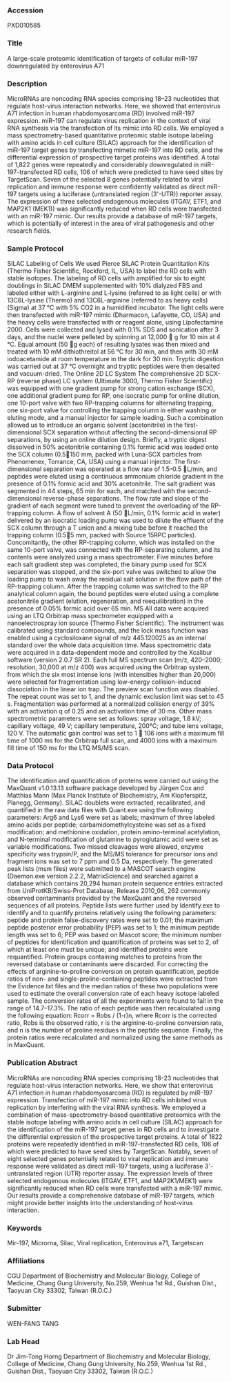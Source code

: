 ### Accession
PXD010585

### Title
A large-scale proteomic identification of targets of cellular miR-197 downregulated by enterovirus A71

### Description
MicroRNAs are noncoding RNA species comprising 18–23 nucleotides that regulate host-virus interaction networks. Here, we showed that enterovirus A71 infection in human rhabdomyosarcoma (RD) involved miR-197 expression. miR-197 can regulate virus replication in the context of viral RNA synthesis via the transfection of its mimic into RD cells. We employed a mass spectrometry-based quantitative proteomic stable isotope labeling with amino acids in cell culture (SILAC) approach for the identification of miR-197 target genes by transfecting mimetic miR-197 into RD cells, and the differential expression of prospective target proteins was identified. A total of 1,822 genes were repeatedly and considerably downregulated in miR-197-transfected RD cells, 106 of which were predicted to have seed sites by TargetScan. Seven of the selected 8 genes potentially related to viral replication and immune response were confidently validated as direct miR-197 targets using a luciferase (untranslated region (3'-UTR)) reporter assay. The expression of three selected endogenous molecules (ITGAV, ETF1, and MAP2K1 (MEK1)) was significantly reduced when RD cells were transfected with an miR-197 mimic. Our results provide a database of miR-197 targets, which is potentially of interest in the area of viral pathogenesis and other research fields.

### Sample Protocol
SILAC Labeling of Cells We used Pierce SILAC Protein Quantitation Kits (Thermo Fisher Scientific, Rockford, lL, USA) to label the RD cells with stable isotopes. The labeling of RD cells with amplified for six to eight doublings in SILAC DMEM supplemented with 10% dialyzed FBS and labeled either with L-arginine and L-lysine (referred to as light cells) or with 13C6L-lysine (Thermo) and 13C6L-arginine (referred to as heavy cells) (Sigma) at 37 °C with 5% CO2 in a humidified incubator. The light cells were then transfected with miR-197 mimic (Dharmacon, Lafayette, CO, USA) and the heavy cells were transfected with or reagent alone, using Lipofectamine 2000. Cells were collected and lysed with 0.1% SDS and sonication after 3 days, and the nuclei were pelleted by spinning at 12,000  g for 10 min at 4 °C. Equal amount (50 g each) of resulting lysates was then mixed and treated with 10 mM dithiothreitol at 56 °C for 30 min, and then with 30 mM iodoacetamide at room temperature in the dark for 30 min. Tryptic digestion was carried out at 37 °C overnight and tryptic peptides were then desalted and vacuum-dried. The Online 2D LC System The comprehensive 2D SCX-RP (reverse phase) LC system (Ultimate 3000, Thermo Fisher Scientific) was equipped with one gradient pump for strong cation exchange (SCX), one additional gradient pump for RP, one isocratic pump for online dilution, one 10-port valve with two RP-trapping columns for alternating trapping, one six-port valve for controlling the trapping column in either washing or eluting mode, and a manual injector for sample loading. Such a combination allowed us to introduce an organic solvent (acetonitrile) in the first-dimensional SCX separation without affecting the second-dimensional RP separations, by using an online dilution design. Briefly, a tryptic digest dissolved in 50% acetonitrile containing 0.1% formic acid was loaded onto the SCX column (0.5150 mm, packed with Luna-SCX particles from Phenomenex, Torrance, CA, USA) using a manual injector. The first-dimensional separation was operated at a flow rate of 1.5–0.5 L/min, and peptides were eluted using a continuous ammonium chloride gradient in the presence of 0.1% formic acid and 30% acetonitrile. The salt gradient was segmented in 44 steps, 65 min for each, and matched with the second-dimensional reverse-phase separations. The flow rate and slope of the gradient of each segment were tuned to prevent the overloading of the RP-trapping column. A flow of solvent A (50 L/min, 0.1% formic acid in water) delivered by an isocratic loading pump was used to dilute the effluent of the SCX column through a T union and a mixing tube before it reached the trapping column (0.55 mm, packed with Source 15RPC particles). Concomitantly, the other RP-trapping column, which was installed on the same 10-port valve, was connected with the RP-separating column, and its contents were analyzed using a mass spectrometer. Five minutes before each salt gradient step was completed, the binary pump used for SCX separation was stopped, and the six-port valve was switched to allow the loading pump to wash away the residual salt solution in the flow path of the RP-trapping column. After the trapping column was switched to the RP analytical column again, the bound peptides were eluted using a complete acetonitrile gradient (elution, regeneration, and reequilibration) in the presence of 0.05% formic acid over 65 min. MS All data were acquired using an LTQ Orbitrap mass spectrometer equipped with a nanoelectrospray ion source (Thermo Fisher Scientific). The instrument was calibrated using standard compounds, and the lock mass function was enabled using a cyclosiloxane signal of m/z 445.120025 as an internal standard over the whole data acquisition time. Mass spectrometric data were acquired in a data-dependent mode and controlled by the Xcalibur software (version 2.0.7 SR 2). Each full MS spectrum scan (m/z, 420–2000; resolution, 30,000 at m/z 400) was acquired using the Orbitrap system, from which the six most intense ions (with intensities higher than 20,000) were selected for fragmentation using low-energy collision-induced dissociation in the linear ion trap. The preview scan function was disabled. The repeat count was set to 1, and the dynamic exclusion limit was set to 45 s. Fragmentation was performed at a normalized collision energy of 39% with an activation q of 0.25 and an activation time of 30 ms. Other mass spectrometric parameters were set as follows: spray voltage, 1.8 kV; capillary voltage, 49 V; capillary temperature, 200°C; and tube lens voltage, 120 V. The automatic gain control was set to 1  106 ions with a maximum fill time of 1000 ms for the Orbitrap full scan, and 4000 ions with a maximum fill time of 150 ms for the LTQ MS/MS scan.

### Data Protocol
The identification and quantification of proteins were carried out using the MaxQuant v1.0.13.13 software package developed by Jürgen Cox and Matthias Mann (Max Planck Institute of Biochemistry, Am Klopferspitz, Planegg, Germany). SILAC doublets were extracted, recalibrated, and quantified in the raw data files with Quant.exe using the following parameters: Arg6 and Lys6 were set as labels; maximum of three labeled amino acids per peptide; carbamidomethylcysteine was set as a fixed modification; and methionine oxidation, protein amino-terminal acetylation, and N-terminal modification of glutamine to pyroglutamic acid were set as variable modifications. Two missed cleavages were allowed, enzyme specificity was trypsin/P, and the MS/MS tolerance for precursor ions and fragment ions was set to 7 ppm and 0.5 Da, respectively. The generated peak lists (msm files) were submitted to a MASCOT search engine (Daemon.exe version 2.2.2, MatrixScience) and searched against a database which contains 20,294 human protein sequence entries extracted from UniProtKB/Swiss-Prot Database, Release 2010_06, 262 commonly observed contaminants provided by the MaxQuant and the reversed sequences of all proteins. Peptide lists were further used by Identify.exe to identify and to quantify proteins relatively using the following parameters: peptide and protein false-discovery rates were set to 0.01; the maximum peptide posterior error probability (PEP) was set to 1; the minimum peptide length was set to 6; PEP was based on Mascot score; the minimum number of peptides for identification and quantification of proteins was set to 2, of which at least one must be unique; and identified proteins were requantified. Protein groups containing matches to proteins from the reversed database or contaminants were discarded. For correcting the effects of arginine-to-proline conversion on protein quantification, peptide ratios of non- and single-proline-containing peptides were extracted from the Evidence.txt files and the median ratios of these two populations were used to estimate the overall conversion rate of each heavy isotope labeled sample. The conversion rates of all the experiments were found to fall in the range of 14.7–17.3%. The ratio of each peptide was then recalculated using the following equation: Rcorr = Robs / (1-r)n, where Rcorr is the corrected ratio, Robs is the observed ratio, r is the arginine-to-proline conversion rate, and n is the number of proline residues in the peptide sequence. Finally, the protein ratios were recalculated and normalized using the same methods as in MaxQuant.

### Publication Abstract
MicroRNAs are noncoding RNA species comprising 18-23 nucleotides that regulate host-virus interaction networks. Here, we show that enterovirus A71 infection in human rhabdomyosarcoma (RD) is regulated by miR-197 expression. Transfection of miR-197 mimic into RD cells inhibited virus replication by interfering with the viral RNA synthesis. We employed a combination of mass-spectrometry-based quantitative proteomics with the stable isotope labeling with amino acids in cell culture (SILAC) approach for the identification of the miR-197 target genes in RD cells and to investigate the differential expression of the prospective target proteins. A total of 1822 proteins were repeatedly identified in miR-197-transfected RD cells, 106 of which were predicted to have seed sites by TargetScan. Notably, seven of eight selected genes potentially related to viral replication and immune response were validated as direct miR-197 targets, using a luciferase 3'-untranslated region (UTR) reporter assay. The expression levels of three selected endogenous molecules (ITGAV, ETF1, and MAP2K1/MEK1) were significantly reduced when RD cells were transfected with a miR-197 mimic. Our results provide a comprehensive database of miR-197 targets, which might provide better insights into the understanding of host-virus interaction.

### Keywords
Mir-197, Microrna, Silac, Viral replication, Enterovirus a71, Targetscan

### Affiliations
CGU
Department of Biochemistry and Molecular Biology, College of Medicine, Chang Gung University, No.259, Wenhua 1st Rd., Guishan Dist., Taoyuan City 33302, Taiwan (R.O.C.)

### Submitter
WEN-FANG TANG

### Lab Head
Dr Jim-Tong Horng
Department of Biochemistry and Molecular Biology, College of Medicine, Chang Gung University, No.259, Wenhua 1st Rd., Guishan Dist., Taoyuan City 33302, Taiwan (R.O.C.)


